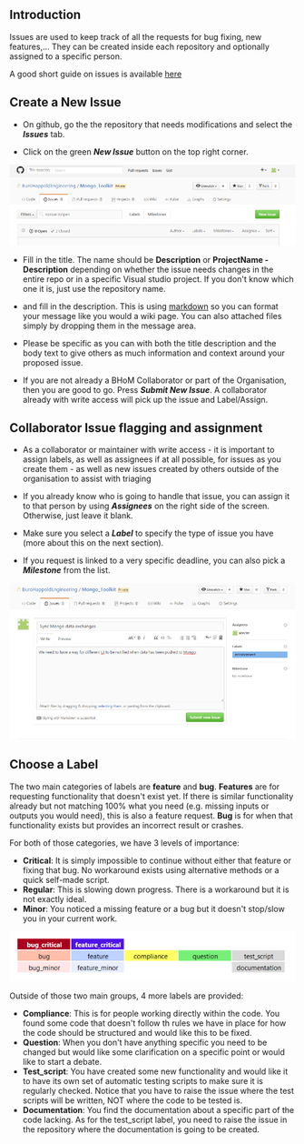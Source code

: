 ## Introduction

Issues are used to keep track of all the requests for bug fixing, new features,... They can be created inside each repository and optionally assigned to a specific person. 

A good short guide on issues is available [here](https://guides.github.com/features/issues/)

## Create a New Issue

* On github, go the the repository that needs modifications and select the _**Issues**_ tab. 

* Click on the green _**New Issue**_ button on the top right corner.

![img](https://raw.githubusercontent.com/BHoM/documentation/main/docs/_images/Issues_Step1.PNG)

* Fill in the title. The name should be __Description__ or __ProjectName - Description__ depending on whether the issue needs changes in the entire repo or in a specific Visual studio project. If you don't know which one it is, just use the repository name. 

* and fill in the description. This is using [markdown](https://guides.github.com/features/mastering-markdown/) so you can format your message like you would a wiki page. You can also attached files simply by dropping them in the message area.

* Please be specific as you can with both the title description and the body text to give others as much information and context around your proposed issue.

* If you are not already a BHoM Collaborator or part of the Organisation, then you are good to go. Press _**Submit New Issue**_. A collaborator already with write access will pick up the issue and Label/Assign.

## Collaborator Issue flagging and assignment

* As a collaborator or maintainer with write access - it is important to assign labels, as well as assignees if at all possible, for issues as you create them - as well as new issues created by others outside of the organisation to assist with triaging 

* If you already know who is going to handle that issue, you can assign it to that person by using _**Assignees**_ on the right side of the screen. Otherwise, just leave it blank.

* Make sure you select a _**Label**_ to specify the type of issue you have (more about this on the next section).

* If you request is linked to a very specific deadline, you can also pick a _**Milestone**_ from the list.

![img](https://raw.githubusercontent.com/BHoM/documentation/main/docs/_images/Issues_CreateNew.png)


## Choose a Label

The two main categories of labels are **feature** and **bug**. **Features** are for requesting functionality that doesn't exist yet. If there is similar functionality already but not matching 100% what you need (e.g. missing inputs or outputs you would need), this is also a feature request. **Bug** is for when that functionality exists but provides an incorrect result or crashes.

For both of those categories, we have 3 levels of importance:

- **Critical**: It is simply impossible to continue without either that feature or fixing that bug. No workaround exists using alternative methods or a quick self-made script. 
- **Regular**: This is slowing down progress. There is a workaround but it is not exactly ideal. 
- **Minor**: You noticed a missing feature or a bug but it doesn't stop/slow you in your current work.

![img](https://raw.githubusercontent.com/BHoM/documentation/main/docs/_images/Issues_Labels.PNG) 

Outside of those two main groups, 4 more labels are provided:

- **Compliance**: This is for people working directly within the code. You found some code that doesn't follow th rules we have in place for how the code should be structured and would like this to be fixed.
- **Question**: When you don't have anything specific you need to be changed but would like some clarification on a specific point or would like to start a debate.
- **Test_script**: You have created some new functionality and would like it to have its own set of automatic testing scripts to make sure it is regularly checked. Notice that you have to raise the issue where the test scripts will be written, NOT where the code to be tested is.
- **Documentation**: You find the documentation about a specific part of the code lacking. As for the test_script label, you need to raise the issue in the repository where the documentation is going to be created.